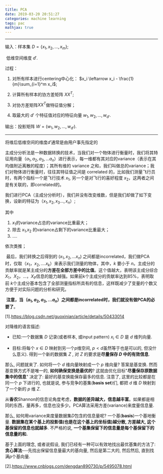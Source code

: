 ```yaml
---
title: PCA
date: 2019-03-20 20:51:27
categories: machine learning
tags: pac
mathjax: true
---
```


-----------------

输入：样本集 $D = \lbrace x_1, x_2, ... ,x_m\rbrace$;

​	    低维空间维度 $d'$.

过程：

1. 对所有样本进行centering中心化： $x_i \leftarrow x_i - \frac{1}{m}\sum_{i=1}^m x_i$;

2. 计算所有样本的协方差矩阵 $XX^T$;

3. 对协方差矩阵$XX^T$做特征值分解；

4. 取最大的 $d'$ 个特征值对应的特征向量 $w_1, w_2, ... , w_{d'}$.

输出：投影矩阵 $W=(w_1, w_2, ... , w_{d'})$.

-----------------

<!-- more -->

将维后低维空间的维度$d'$通常是由用户事先指定的

主成分分析法是一种数据转换的技术，当我们对一个物体进行衡量时，我们将其特征用向量$（a_1,a_2,a_3,…a_n）$进行表示，每一维都有其对应的variance（表示在其均值附近离散的程度）；其所有维的 variance 之和，我们叫做总的variance；我们对物体进行衡量时，往往其特征值之间是 correlated 的，比如我们测量飞行员时，有两个指标一个是飞行技术 $x_1$, 另一个是对飞行的喜好程度 $x_2$，这两者之间是有关联的，即correlated的。

​	我们进行PCA（主成分分析时），我们并没有改变维数，但是我们却做了如下变换，设新的特征为$（x_1,x_2,x_3...,x_n）$;

其中

1. $x_1​$ 的variance占总的variance比重最大；
2. 除去 $x_1$,$x_2$ 的variance占剩下的variance比重最大；
3. ....

依次类推；

​	最后，我们转换之后得到的 $(x_1,x_2,…x_n)$ 之间都是incorrelated，我们做PCA时，仅取$（x_1，x_2,....x_k）$来表示我们测量的物体，其中，$k$ 要小于 $n$。主成分的贡献率就是某主成分的**方差在全部方差中的比值**。这个值越大，表明该主成分综合$X_1$，$X_2$，…，$X_P$信息的能力越强。如果前k个主成分的贡献率达到85%，表明取前 $k​$ 个主成分基本包含了全部测量指标所具有的信息，这样既减少了变量的个数又方便于对实际问题的分析和研究。

​    **注意，当$（a_1,a_2,a_3,…a_n）$之间都是incorrelated时，我们就没有做PCA的必要了**。

[1].https://blog.csdn.net/guoxinian/article/details/50433014



对降维的语言描述:

- 已知:一个数据集 $D$ 记录(或者样本, 或input pattern) $x_i∈D$ 是 $d$ 维列向量.

- 目标:将每个 $x∈D$ 映射到另一个$p$维空间, $p<d$虽然等于也是可以的, 但没什么意义). 得到一个新的数据集 $Z$ , 对 $Z$ 的要求是**尽量保存 $D$ 中的有效信息**.

  

那么, 问题就来了. 如何将一个 $d$ 维向量映射成一个 $p$ 维向量? 答案是基变换. 然而基变换方式不是唯一的, **如何确保变换是最优的**? 这就由优化目标"**尽量保存原数据集中的信息**" 决定了: 最好的基变换能保存最多的信息. 注意了, 这里的比较都是在同一个 $p$ 下进行的, 也就是说, 参与竞争的基集(**basis set**)们, 都把 $d$ 维 $D$ 映射到了一个新的 $p$ 维 $Z$.

从**香农**Shannon的信息论角度考虑，**数据的差异越大，信息越丰富**。如果都是相同的东西，量再多，信息也没多少。PCA算法采用方差(variance)来度量信息量.

那么, 如何用variance来度量数据集$D$包含的信息量呢? 一个基(**basis**)一个基地衡量. **数据集在某个基上的投影值(也是在这个基上的坐标值)越分散, 方差越大, 这个基保留的信息也就越多**. 不严格的说, **一个基集保留下的信息量是每个基保留下的信息量的和.**

基于上面的理念, 或者说假设, 我们已经有一种可以有效地找出最优基集的方法了: **贪心算法**---先找出保留信息量最大的基向量, 然后是第二大的, 然后然后, 直到找满$p$个基向量.

[2].https://www.cnblogs.com/dengdan890730/p/5495078.html



